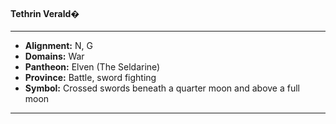 #### Tethrin Verald�
___

- **Alignment:** N, G
- **Domains:** War
- **Pantheon:** Elven (The Seldarine)
- **Province:** Battle, sword fighting
- **Symbol:** Crossed swords beneath a quarter moon and above a full moon
___
